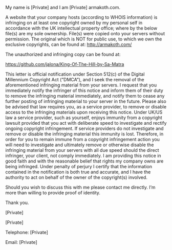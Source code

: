My name is [Private] and I am [Private] armakoth.com.  

A website that your company hosts (according to WHOIS information) is infringing on at least one copyright owned by my personal self in accordance with the UK intellectual property office; where by the below file(s) are my sole ownership.
File(s) were copied onto your servers without permission. The original which is NOT for public use, to which we own the exclusive copyrights, can be found at:
http://armakoth.com/

The unauthorized and infringing copy can be found at:

https://github.com/jalona/King-Of-The-Hill-by-Sa-Matra

This letter is official notification under Section 512(c) of the Digital Millennium Copyright Act (”DMCA”), and I seek the removal of the aforementioned infringing material from your servers. I request that you immediately notify the infringer of this notice and inform them of their duty to remove the infringing material immediately, and notify them to cease any further posting of infringing material to your server in the future.
Please also be advised that law requires you, as a service provider, to remove or disable access to the infringing materials upon receiving this notice. Under UK/US law a service provider, such as yourself, enjoys immunity from a copyright lawsuit provided that you act with deliberate speed to investigate and rectify ongoing copyright infringement. If service providers do not investigate and remove or disable the infringing material this immunity is lost. Therefore, in order for you to remain immune from a copyright infringement action you will need to investigate and ultimately remove or otherwise disable the infringing material from your servers with all due speed should the direct infringer, your client, not comply immediately.
I am providing this notice in good faith and with the reasonable belief that rights my company owns are being infringed. Under penalty of perjury I certify that the information contained in the notification is both true and accurate, and I have the authority to act on behalf of the owner of the copyright(s) involved.

Should you wish to discuss this with me please contact me directly. I’m more than willing to provide proof of identity. 

Thank you.

[Private]

[Private]

Telephone: [Private]

Email: [Private]
